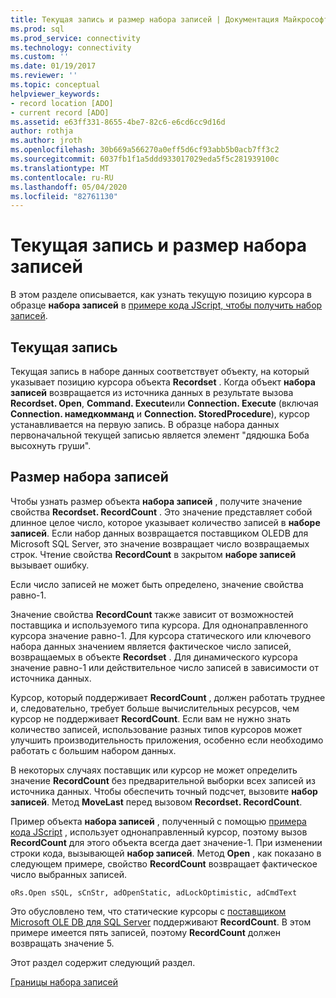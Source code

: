 ```yaml
---
title: Текущая запись и размер набора записей | Документация Майкрософт
ms.prod: sql
ms.prod_service: connectivity
ms.technology: connectivity
ms.custom: ''
ms.date: 01/19/2017
ms.reviewer: ''
ms.topic: conceptual
helpviewer_keywords:
- record location [ADO]
- current record [ADO]
ms.assetid: e63ff331-8655-4be7-82c6-e6cd6cc9d16d
author: rothja
ms.author: jroth
ms.openlocfilehash: 30b669a566270a0eff5d6cf93abb5b0acb7ff3c2
ms.sourcegitcommit: 6037fb1f1a5ddd933017029eda5f5c281939100c
ms.translationtype: MT
ms.contentlocale: ru-RU
ms.lasthandoff: 05/04/2020
ms.locfileid: "82761130"
---
```

# <a name="current-record-and-size-of-recordset"></a>Текущая запись и размер набора записей
В этом разделе описывается, как узнать текущую позицию курсора в образце **набора записей** в [примере кода JScript, чтобы получить набор записей](../../../ado/guide/data/jscript-code-example-to-return-a-recordset.md).  
  
## <a name="current-record"></a>Текущая запись  
 Текущая запись в наборе данных соответствует объекту, на который указывает позицию курсора объекта **Recordset** . Когда объект **набора записей** возвращается из источника данных в результате вызова **Recordset. Open**, **Command. Execute**или **Connection. Execute** (включая **Connection. намедкомманд** и **Connection. StoredProcedure**), курсор устанавливается на первую запись. В образце набора данных первоначальной текущей записью является элемент "дядюшка Боба высохнуть груши".  
  
## <a name="size-of-recordset"></a>Размер набора записей  
 Чтобы узнать размер объекта **набора записей** , получите значение свойства **Recordset. RecordCount** . Это значение представляет собой длинное целое число, которое указывает количество записей в **наборе записей**. Если набор данных возвращается поставщиком OLEDB для Microsoft SQL Server, это значение возвращает число возвращаемых строк. Чтение свойства **RecordCount** в закрытом **наборе записей** вызывает ошибку.  
  
 Если число записей не может быть определено, значение свойства равно-1.  
  
 Значение свойства **RecordCount** также зависит от возможностей поставщика и используемого типа курсора. Для однонаправленного курсора значение равно-1. Для курсора статического или ключевого набора данных значением является фактическое число записей, возвращаемых в объекте **Recordset** . Для динамического курсора значение равно-1 или действительное число записей в зависимости от источника данных.  
  
 Курсор, который поддерживает **RecordCount** , должен работать труднее и, следовательно, требует больше вычислительных ресурсов, чем курсор не поддерживает **RecordCount**. Если вам не нужно знать количество записей, использование разных типов курсоров может улучшить производительность приложения, особенно если необходимо работать с большим набором данных.  
  
 В некоторых случаях поставщик или курсор не может определить значение **RecordCount** без предварительной выборки всех записей из источника данных. Чтобы обеспечить точный подсчет, вызовите **набор записей**. Метод **MoveLast** перед вызовом **Recordset. RecordCount**.  
  
 Пример объекта **набора записей** , полученный с помощью [примера кода JScript](../../../ado/guide/data/jscript-code-example-to-return-a-recordset.md) , использует однонаправленный курсор, поэтому вызов **RecordCount** для этого объекта всегда дает значение-1. При изменении строки кода, вызывающей **набор записей**. Метод **Open** , как показано в следующем примере, свойство **RecordCount** возвращает фактическое число выбранных записей.  
  
```  
oRs.Open sSQL, sCnStr, adOpenStatic, adLockOptimistic, adCmdText   
```  
  
 Это обусловлено тем, что статические курсоры с [поставщиком Microsoft OLE DB для SQL Server](../../../ado/guide/appendixes/microsoft-ole-db-provider-for-sql-server.md) поддерживают **RecordCount**. В этом примере имеется пять записей, поэтому **RecordCount** должен возвращать значение 5.  
  
 Этот раздел содержит следующий раздел.  
  
 [Границы набора записей](../../../ado/guide/data/boundaries-of-a-recordset.md)
